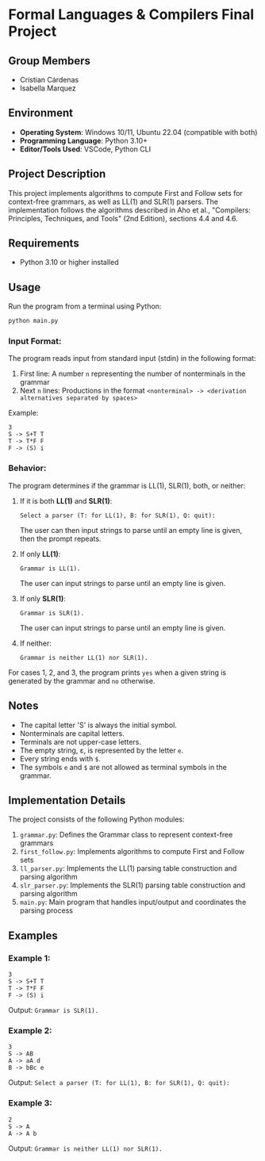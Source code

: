 # Formal Languages & Compilers Final Project

## Group Members

* Cristian Cárdenas
* Isabella Marquez

## Environment

* **Operating System**: Windows 10/11, Ubuntu 22.04 (compatible with both)
* **Programming Language**: Python 3.10+
* **Editor/Tools Used**: VSCode, Python CLI

## Project Description

This project implements algorithms to compute First and Follow sets for context-free grammars, as well as LL(1) and SLR(1) parsers. The implementation follows the algorithms described in Aho et al., "Compilers: Principles, Techniques, and Tools" (2nd Edition), sections 4.4 and 4.6.

## Requirements

* Python 3.10 or higher installed

## Usage

Run the program from a terminal using Python:

```bash
python main.py
```

### Input Format:

The program reads input from standard input (stdin) in the following format:

1. First line: A number `n` representing the number of nonterminals in the grammar
2. Next `n` lines: Productions in the format `<nonterminal> -> <derivation alternatives separated by spaces>`

Example:
```
3
S -> S+T T
T -> T*F F
F -> (S) i
```

### Behavior:

The program determines if the grammar is LL(1), SLR(1), both, or neither:

1. If it is both **LL(1)** and **SLR(1)**:
   ```
   Select a parser (T: for LL(1), B: for SLR(1), Q: quit):
   ```
   The user can then input strings to parse until an empty line is given, then the prompt repeats.

2. If only **LL(1)**:
   ```
   Grammar is LL(1).
   ```
   The user can input strings to parse until an empty line is given.

3. If only **SLR(1)**:
   ```
   Grammar is SLR(1).
   ```
   The user can input strings to parse until an empty line is given.

4. If neither:
   ```
   Grammar is neither LL(1) nor SLR(1).
   ```

For cases 1, 2, and 3, the program prints `yes` when a given string is generated by the grammar and `no` otherwise.

## Notes

* The capital letter 'S' is always the initial symbol.
* Nonterminals are capital letters.
* Terminals are not upper-case letters.
* The empty string, ε, is represented by the letter `e`.
* Every string ends with `$`.
* The symbols `e` and `$` are not allowed as terminal symbols in the grammar.

## Implementation Details

The project consists of the following Python modules:

1. `grammar.py`: Defines the Grammar class to represent context-free grammars
2. `first_follow.py`: Implements algorithms to compute First and Follow sets
3. `ll_parser.py`: Implements the LL(1) parsing table construction and parsing algorithm
4. `slr_parser.py`: Implements the SLR(1) parsing table construction and parsing algorithm
5. `main.py`: Main program that handles input/output and coordinates the parsing process

## Examples

### Example 1:
```
3
S -> S+T T
T -> T*F F
F -> (S) i
```
Output: `Grammar is SLR(1).`

### Example 2:
```
3
S -> AB
A -> aA d
B -> bBc e
```
Output: `Select a parser (T: for LL(1), B: for SLR(1), Q: quit):`

### Example 3:
```
2
S -> A
A -> A b
```
Output: `Grammar is neither LL(1) nor SLR(1).`